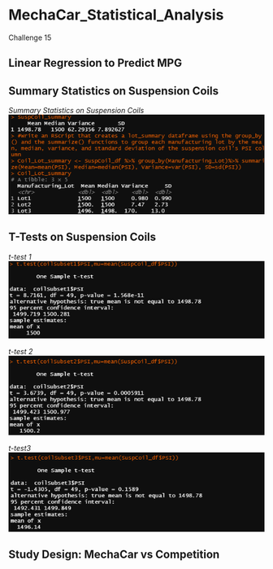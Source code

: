 # MechaCar_Statistical_Analysis
Challenge 15

## Linear Regression to Predict MPG


 ## Summary Statistics on Suspension Coils

*Summary Statistics on Suspension Coils* ![This is an image](https://github.com/cazaresG/MechaCar_Statistical_Analysis/blob/020199abd0cc0447e3e21a263e2f40054799a40d/images/Manufactoring_Lot.png) 

## T-Tests on Suspension Coils


*t-test 1* ![This is an image](https://github.com/cazaresG/MechaCar_Statistical_Analysis/blob/03af95e99af36287bba6bec91b1aff04561b2ac8/images/ttest1.png)


*t-test 2* 
![This is an image](https://github.com/cazaresG/MechaCar_Statistical_Analysis/blob/aa53b4a5bb28cc3759cefd18213c88eb477d1172/images/ttest2.png)


*t-test3* 
![This is an image](https://github.com/cazaresG/MechaCar_Statistical_Analysis/blob/f96fa93d156afef3fae567b9fb7877a8b08e9633/images/ttest3.png)


## Study Design: MechaCar vs Competition
